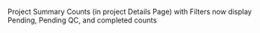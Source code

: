 Project Summary Counts (in project Details Page) with Filters now display Pending, Pending QC, and completed counts
